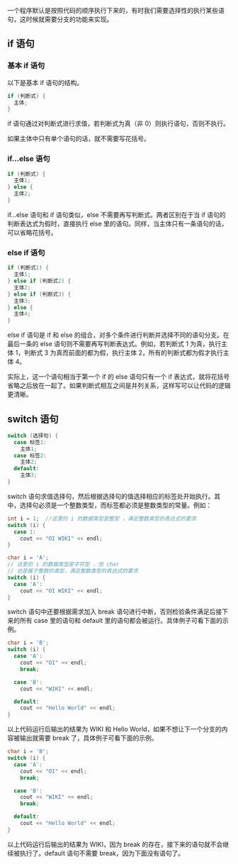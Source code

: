 一个程序默认是按照代码的顺序执行下来的，有时我们需要选择性的执行某些语句，这时候就需要分支的功能来实现。

## if 语句

### 基本 if 语句

以下是基本 if 语句的结构。

```cpp
if (判断式) {
  主体;
}
```

if 语句通过对判断式进行求值，若判断式为真（非 0）则执行语句，否则不执行。

如果主体中只有单个语句的话，就不需要写花括号。

### if...else 语句

```cpp
if (判断式) {
  主体1;
} else {
  主体2;
}
```

if...else 语句和 if 语句类似，else 不需要再写判断式。两者区别在于当 if 语句的判断表达式为假时，直接执行 else 里的语句。同样，当主体只有一条语句的话，可以省略花括号。

### else if 语句

```cpp
if (判断式1) {
  主体1;
} else if (判断式2) {
  主体2;
} else if (判断式3) {
  主体3;
} else {
  主体4;
}
```

else if 语句是 if 和 else 的组合，对多个条件进行判断并选择不同的语句分支。在最后一条的 else 语句则不需要再写判断表达式。例如，若判断式 1 为真，执行主体 1，判断式 3 为真而前面的都为假，执行主体 2，所有的判断式都为假才执行主体 4。

实际上，这一个语句相当于第一个 if 的 else 语句只有一个 if 表达式，就将花括号省略之后放在一起了。如果判断式相互之间是并列关系，这样写可以让代码的逻辑更清晰。

## switch 语句

```cpp
switch (选择句) {
  case 标签1:
    主体1;
  case 标签2:
    主体2;
  default:
    主体3;
}
```

switch 语句求值选择句，然后根据选择句的值选择相应的标签处开始执行。其中，选择句必须是一个整数类型，而标签都必须是整数类型的常量。例如：

```cpp
int i = 1;  //这里的 i 的数据类型是整型 ，满足整数类型的表达式的要求
switch (i) {
  case 1:
    cout << "OI WIKI" << endl;
}
```

```cpp
char i = 'A';
// 这里的 i 的数据类型是字符型 ，但 char
// 也是属于整数的类型，满足整数类型的表达式的要求
switch (i) {
  case 'A':
    cout << "OI WIKI" << endl;
}
```

switch 语句中还要根据需求加入 break 语句进行中断，否则检验条件满足后接下来的所有 case 里的语句和 default 里的语句都会被运行。具体例子可看下面的示例。

```cpp
char i = 'B';
switch (i) {
  case 'A':
    cout << "OI" << endl;
    break;

  case 'B':
    cout << "WIKI" << endl;

  default:
    cout << "Hello World" << endl;
}
```

以上代码运行后输出的结果为 WIKI 和 Hello World，如果不想让下一个分支的内容被输出就需要 break 了，具体例子可看下面的示例。

```cpp
char i = 'B';
switch (i) {
  case 'A':
    cout << "OI" << endl;
    break;

  case 'B':
    cout << "WIKI" << endl;
    break;

  default:
    cout << "Hello World" << endl;
}
```

以上代码运行后输出的结果为 WIKI，因为 break 的存在，接下来的语句就不会继续被执行了。default 语句不需要 break，因为下面没有语句了。
